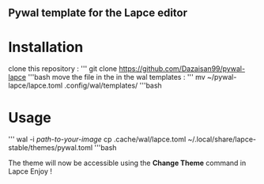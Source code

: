 ## Pywal template for the Lapce editor

# Installation
clone this repository :
'''
git clone https://github.com/Dazaisan99/pywal-lapce
'''bash
move the file in the in the wal templates :
'''
mv ~/pywal-lapce/lapce.toml .config/wal/templates/
'''bash

# Usage
'''
wal -i _path-to-your-image_
cp .cache/wal/lapce.toml ~/.local/share/lapce-stable/themes/pywal.toml
'''bash

The theme will now be accessible using the **Change Theme** command in Lapce
Enjoy !